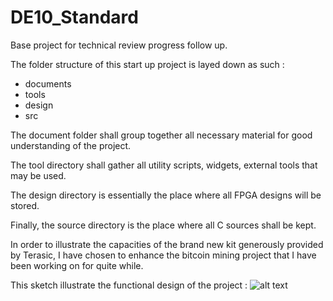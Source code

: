 # DE10_Standard
Base project for technical review progress follow up.

The folder structure of this start up project is layed down as such :

- documents
- tools
- design
- src

The document folder shall group together all necessary material for good understanding
of the project.

The tool directory shall gather all utility scripts, widgets, external tools that may be used.

The design directory is essentially the place where all FPGA designs will be stored.

Finally, the source directory is the place where all C sources shall be kept.

In order to illustrate the capacities of the brand new kit generously provided by Terasic,
I have chosen to enhance the bitcoin mining project that I have been working on for quite
while.

This sketch illustrate the functional design of the project :
![alt text](https://github.com/BadissDjafar/DE10_Standard/tree/master/documents/Functional_design_new.jpg "Standalone bitoin minning rig")
